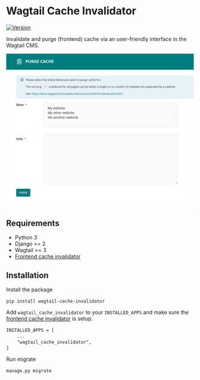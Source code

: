 # Wagtail Cache Invalidator

[![Version](https://img.shields.io/pypi/v/wagtail-cache-invalidator.svg?style=flat)](https://pypi.python.org/pypi/wagtail-cache-invalidator/)

Invalidate and purge (frontend) cache via an user-friendly interface in the Wagtail CMS.

![Purge](./docs/purge.jpg)

## Requirements

- Python 3
- Django >= 2
- Wagtail >= 3
- [Frontend cache invalidator](https://docs.wagtail.io/en/stable/reference/contrib/frontendcache.html)

## Installation

Install the package

```
pip install wagtail-cache-invalidator
```

Add `wagtail_cache_invalidator` to your `INSTALLED_APPS` and make sure the [frontend cache invalidator](https://docs.wagtail.io/en/stable/reference/contrib/frontendcache.html) is setup.

```
INSTALLED_APPS = [
    ...
    "wagtail_cache_invalidator",
]
```

Run migrate

```
manage.py migrate
```
